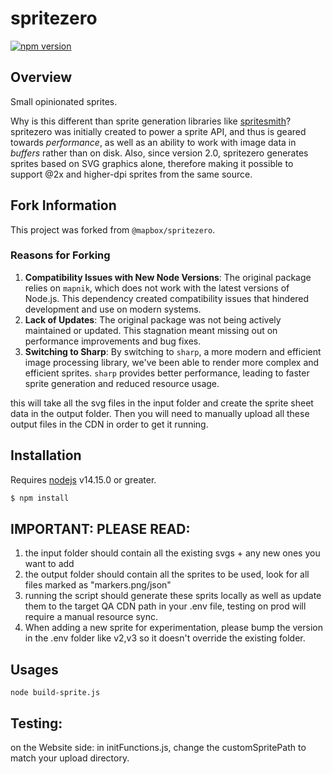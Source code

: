 # spritezero

[![npm version](https://badge.fury.io/js/%40jutaz%2Fspritezero.svg)](https://badge.fury.io/js/%40jutaz%2Fspritezero)

## Overview

Small opinionated sprites.

Why is this different than sprite generation libraries like [spritesmith](https://github.com/Ensighten/spritesmith)?
spritezero was initially created to power a sprite API, and thus is geared towards _performance_, as well as an ability to work with image data in _buffers_ rather than on disk. Also, since version 2.0, spritezero generates sprites based on SVG graphics alone, therefore making it possible to support @2x and higher-dpi sprites from the same source.

## Fork Information

This project was forked from `@mapbox/spritezero`.

### Reasons for Forking

1. **Compatibility Issues with New Node Versions**: The original package relies on `mapnik`, which does not work with the latest versions of Node.js. This dependency created compatibility issues that hindered development and use on modern systems.
2. **Lack of Updates**: The original package was not being actively maintained or updated. This stagnation meant missing out on performance improvements and bug fixes.
3. **Switching to Sharp**: By switching to `sharp`, a more modern and efficient image processing library, we've been able to render more complex and efficient sprites. `sharp` provides better performance, leading to faster sprite generation and reduced resource usage.


this will take all the svg files in the input folder and create the sprite sheet data in the output folder. Then you will need to manually upload all these output files in the CDN in order to get it running.
## Installation

Requires [nodejs](http://nodejs.org/) v14.15.0 or greater.

```bash
$ npm install
```

## IMPORTANT: PLEASE READ:
1. the input folder should contain all the existing svgs + any new ones you want to add
2. the output folder should contain all the sprites to be used, look for all files marked as "markers.png/json"
3. running the script should generate these sprits locally as well as update them to the target QA CDN path in your .env file, testing on prod will require a manual resource sync.
4. When adding a new sprite for experimentation, please bump the version in the .env folder like v2,v3 so it doesn't override the existing folder.

## Usages

```
node build-sprite.js
```


## Testing:
on the Website side:  in initFunctions.js, change the customSpritePath to match your upload directory. 






